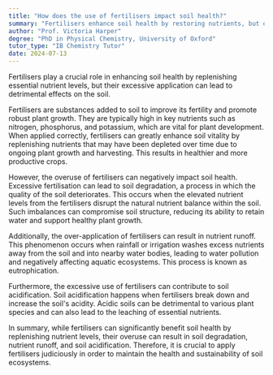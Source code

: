 ```yaml
---
title: "How does the use of fertilisers impact soil health?"
summary: "Fertilisers enhance soil health by restoring nutrients, but overuse can result in soil degradation. Balance is essential for maintaining soil quality and preventing negative environmental impacts."
author: "Prof. Victoria Harper"
degree: "PhD in Physical Chemistry, University of Oxford"
tutor_type: "IB Chemistry Tutor"
date: 2024-07-13
---
```


Fertilisers play a crucial role in enhancing soil health by replenishing essential nutrient levels, but their excessive application can lead to detrimental effects on the soil.

Fertilisers are substances added to soil to improve its fertility and promote robust plant growth. They are typically high in key nutrients such as nitrogen, phosphorus, and potassium, which are vital for plant development. When applied correctly, fertilisers can greatly enhance soil vitality by replenishing nutrients that may have been depleted over time due to ongoing plant growth and harvesting. This results in healthier and more productive crops.

However, the overuse of fertilisers can negatively impact soil health. Excessive fertilisation can lead to soil degradation, a process in which the quality of the soil deteriorates. This occurs when the elevated nutrient levels from the fertilisers disrupt the natural nutrient balance within the soil. Such imbalances can compromise soil structure, reducing its ability to retain water and support healthy plant growth.

Additionally, the over-application of fertilisers can result in nutrient runoff. This phenomenon occurs when rainfall or irrigation washes excess nutrients away from the soil and into nearby water bodies, leading to water pollution and negatively affecting aquatic ecosystems. This process is known as eutrophication.

Furthermore, the excessive use of fertilisers can contribute to soil acidification. Soil acidification happens when fertilisers break down and increase the soil's acidity. Acidic soils can be detrimental to various plant species and can also lead to the leaching of essential nutrients.

In summary, while fertilisers can significantly benefit soil health by replenishing nutrient levels, their overuse can result in soil degradation, nutrient runoff, and soil acidification. Therefore, it is crucial to apply fertilisers judiciously in order to maintain the health and sustainability of soil ecosystems.
    